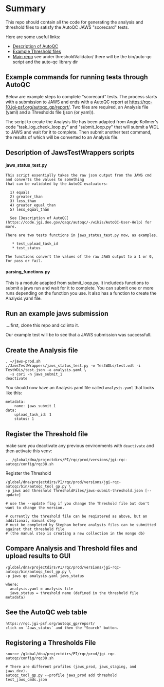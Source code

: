 # Summary
This repo should contain all the code for generating the analysis and threshold files to satisfy the AutoQC JAWS "scorecard" tests.

Here are some useful links:

* [Description of AutoQC](https://code.jgi.doe.gov/qaqc/autoqc/-/wikis/AutoQC-User-Help)
* [Example Threshold files](https://code.jgi.doe.gov/qaqc/autoqc-data)
* [Main repo](https://code.jgi.doe.gov/qaqc/autoqc) 
    see under thresholdValidator/ there will be the bin/auto-qc script and the auto-qc library dir

## Example commands for running tests through AutoQC 
Below are example steps to complete "scorecard" tests.  The process starts with a submission to JAWS and ends with a AutoQC report at https://rqc-10.jgi-psf.org/autoqc_gp/report/.  Two files are required, an Analysis file (yaml) and a Thresholds file (json (or yaml)).

The script to create the Analysis file has been adapted from Angie Kollmer's code "task_log_check_loop.py" and "submit_loop.py" that will submit a WDL to JAWS and wait for it to complete.  Then submit another test command, the results of which will be converted to an Analysis file. 

## Description of JawsTestWrappers scripts
#### jaws_status_test.py
```
This script essentially takes the raw json output from the JAWS cmd and converts the values to something   
that can be validated by the AutoQC evaluators:

  1) equals
  2) greater_than
  3) less_than
  4) greater_equal_than
  5) less_equal_than
  
  See [Description of AutoQC](https://code.jgi.doe.gov/qaqc/autoqc/-/wikis/AutoQC-User-Help) for more.

There are two tests functions in jaws_status_test.py now, as examples, 

   * test_upload_task_id
   * test_status

The functions convert the values of the raw JAWS output to a 1 or 0, for pass or fail.
```

#### parsing_functions.py
This is a module adapted from submit_loop.py.  It includeds functions to submit a jaws run and wait for it to complete.  You can submit one or more runs depending on the function you use.  It also has a function to create the Analysis yaml file.


## Run an example jaws submission
....first, clone this repo and cd into it.

Our example test will be to see that a JAWS submission was successfull.

## Create the Analysis file

```
. ~/jaws-prod.sh
./JawsTestWrappers/jaws_status_test.py -w TestWDLs/test.wdl -i TestWDLs/test.json -a analysis.yaml \
  -s cori -n jaws_submit_1
deactivate
```

You should now have an Analysis yaml file called `analysis.yaml` that looks like this:
```
metadata:
    name: jaws_submit_1
data:
    upload_task_id: 1
    status: 1
```




## Register the Threshold file

make sure you deactivate any previous environments with `deactivate` and then activate this venv:

```
.  /global/dna/projectdirs/PI/rqc/prod/versions/jgi-rqc-autoqc/config/rqc38.sh
```

Register the Threshold

```
/global/dna/projectdirs/PI/rqc/prod/versions/jgi-rqc-autoqc/bin/autoqc_tool_gp.py \
-p jaws add threshold ThresholdFiles/jaws-submit-threshold.json [--update]

# use the --update flag if you change the Threshold file but don't want to change the version.

# currently the threshold file can be reqistered as above, but an additional, manual step
# must be completed by Stephan before analysis files can be submitted against that threshold file
# (the manual step is creating a new collection in the mongo db)  
```

## Compare Analysis and Threshold files and upload results to GUI
```
/global/dna/projectdirs/PI/rqc/prod/versions/jgi-rqc-autoqc/bin/autoqc_tool_gp.py \
-p jaws qc analysis.yaml jaws_status

where:
  analysis.yaml = analysis file
  jaws_status = threshold name (defined in the threshold file metadata)
```

## See the AutoQC web table

```
https://rqc.jgi-psf.org/autoqc_gp/report/
click on `Jaws_status` and then the "Search" button.
```

## Registering a Thresholds File
```
source /global/dna/projectdirs/PI/rqc/prod/jgi-rqc-autoqc/config/rqc38.sh

# There are different profiles (jaws_prod, jaws_staging, and jaws_dev).
autoqc_tool_gp.py --profile jaws_prod add threshold test_jaws_cmds.json
```


